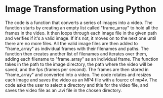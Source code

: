 # Image Transformation using Python
 
The code is a function that converts a series of images into a video. The function starts by creating an empty list called "frame_array" to hold all the frames in the video. It then loops through each image file in the given path and verifies if it's a valid image. If it's not, it moves on to the next one until there are no more files. All the valid image files are then added to "frame_array" as individual frames with their filenames and paths. The function then creates another list of filenames and iterates over them, adding each filename to "frame_array" as an individual frame. The function takes in the path to the image directory, the path where the video will be saved, and the fps (frames per second). The frames are then stored in "frame_array" and converted into a video. The code rotates and resizes each image and saves the video as an MP4 file with a fourcc of mp4v. The code asks the user to select a directory and title for the video file, and saves the video file as an .avi file in the chosen directory.
